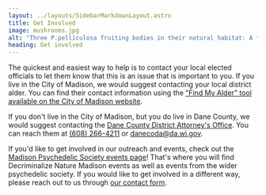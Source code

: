 ```yaml
---
layout: ../layouts/SidebarMarkdownLayout.astro
title: Get Involved
image: mushrooms.jpg
alt: "Three P.pelliculosa fruiting bodies in their natural habitat: A forest floor covered with wood chips"
heading: Get involved
---
```


The quickest and easiest way to help is to contact your local elected officials to let them know that this is an issue
that is important to you. If you live in the City of Madison, we would suggest contacting your local district alder. You can
find their contact information using the ["Find My Alder" tool available on the City of Madison website](https://www.cityofmadison.com/council/councilmembers/findalderbyaddress.cfm).

If you don't live in the City of Madison, but you do live in Dane County, we would suggest contacting the [Dane County District
Attorney's Office](https://da.danecounty.gov/). You can reach them at [(608) 266-4211](tel:6082664211) or [danecoda@da.wi.gov](mailto:danecoda@da.wi.gov).

If you'd like to get involved in our outreach and events, check out the [Madison Psychedelic Society events
page](https://www.meetup.com/madison-psychedelic-society/)! That's where you will find Decriminalize Nature Madison events as well
as events from the wider psychedelic society. If you would like to get involved in a different way, please reach out to
us through [our contact form](/contact).
